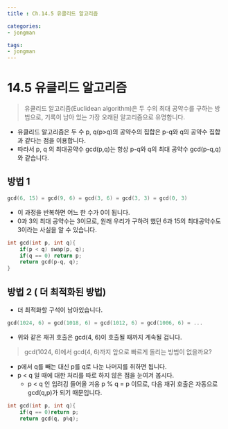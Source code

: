 ```yaml
---
title : Ch.14.5 유클리드 알고리즘 

categories:
- jongman

tags:
- jongman
---
```


# 14.5 유클리드 알고리즘

> 유클리드 알고리즘(Euclidean algorithm)은 두 수의 최대 공약수를 구하는 방법으로, 기록이 남아 있는
> 가장 오래된 알고리즘으로 유명합니다.
- 유클리드 알고리즘은 두 수 p, q(p>q)의 공약수의 집합은 p-q와 q의 공약수 집합과 같다는 점을
  이용합니다.
- 따라서 p, q 의 최대공약수 gcd(p,q)는 항상 p-q와 q의 최대 공약수 gcd(p-q,q)와 같습니다.

## 방법 1

```cpp
gcd(6, 15) = gcd(9, 6) = gcd(3, 6) = gcd(3, 3) = gcd(0, 3)
```

- 이 과정을 반복하면 어느 한 수가 0이 됩니다.
- 0과 3의 최대 공약수는 3이므로, 원래 우리가 구하려 했던 6과 15의 최대공약수도 3이라는 사실을 알 수
  있습니다.

```cpp
int gcd(int p, int q){
    if(p < q) swap(p, q);
    if(q == 0) return p;
    return gcd(p-q, q);
}
```

## 방법 2 ( 더 최적화된 방법)

- 더 최적화할 구석이 남아있습니다.

```cpp
gcd(1024, 6) = gcd(1018, 6) = gcd(1012, 6) = gcd(1006, 6) = ...
```

- 위와 같은 재귀 호출은 gcd(4, 6)이 호출될 때까지 계속될 겁니다.

> gcd(1024, 6)에서 gcd(4, 6)까지 앞으로 빠르게 돌리는 방법이 없을까요?

- p에서 q를 빼는 대신 p를 q로 나눈 나머지를 취하면 됩니다.
- p < q 일 때에 대한 처리를 따로 하지 않은 점을 눈여겨 봅시다.
    - p < q 인 입려깅 들어올 겨웅 p % q = p 이므로, 다음 재귀 호출은 자동으로 gcd(q,p)가 되기
      때문입니다.

```cpp
int gcd(int p, int q){
    if(q == 0)return p;
    return gcd(q, p%q);
```
